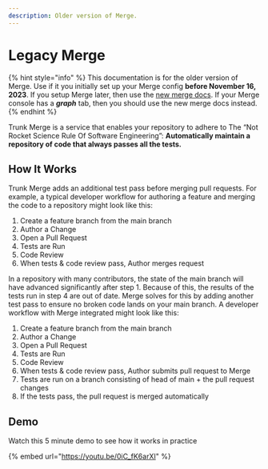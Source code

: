 ```yaml
---
description: Older version of Merge.
---
```


# Legacy Merge

{% hint style="info" %}
This documentation is for the older version of Merge. Use if it you initially set up your Merge config **before November 16, 2023**. If you setup Merge later, then use the [new merge docs](../). If your Merge console has a _**graph**_ tab, then you should use the new merge docs instead.
{% endhint %}

Trunk Merge is a service that enables your repository to adhere to The “Not Rocket Science Rule Of Software Engineering”: **Automatically maintain a repository of code that always passes all the tests.**

## How It Works

Trunk Merge adds an additional test pass before merging pull requests. For example, a typical developer workflow for authoring a feature and merging the code to a repository might look like this:

1. Create a feature branch from the main branch
2. Author a Change
3. Open a Pull Request
4. Tests are Run
5. Code Review
6. When tests & code review pass, Author merges request

In a repository with many contributors, the state of the main branch will have advanced significantly after step 1. Because of this, the results of the tests run in step 4 are out of date. Merge solves for this by adding another test pass to ensure no broken code lands on your main branch. A developer workflow with Merge integrated might look like this:

1. Create a feature branch from the main branch
2. Author a Change
3. Open a Pull Request
4. Tests are Run
5. Code Review
6. When tests & code review pass, Author submits pull request to Merge
7. Tests are run on a branch consisting of head of main + the pull request changes
8. If the tests pass, the pull request is merged automatically

## Demo

Watch this 5 minute demo to see how it works in practice

{% embed url="https://youtu.be/0iC_fK6arXI" %}
